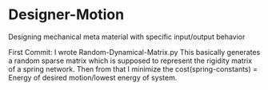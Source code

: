 # Designer-Motion
Designing mechanical meta material with specific input/output behavior

First Commit: I wrote Random-Dynamical-Matrix.py
This basically generates a random sparse matrix which is supposed to represent the rigidity
matrix of a spring network. Then from that I minimize the cost(spring-constants) = Energy of desired motion/lowest energy of system.